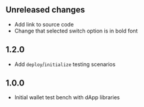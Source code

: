 ## Unreleased changes

- Add link to source code
- Change that selected switch option is in bold font 

## 1.2.0

- Add `deploy`/`initialize` testing scenarios

## 1.0.0

- Initial wallet test bench with dApp libraries

